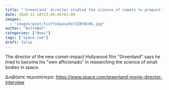 ```yaml
---
title: "'Greenland' director studied the science of comets to prepare for disaster film"
date: 2020-12-18T23:40:45+01:00
images:
  - "images/post/TsxY7eXpauy9oY3ZBYBCKK.jpg"
author: "AstroBot"
categories: ["News"]
tags: ["space.com"]
draft: false
---
```


The director of the new comet-impact Hollywood film "Greenland" says he tried to become his "own afficionado" in researching the science of small bodies in space. 

Διαβάστε περισσότερα: https://www.space.com/greenland-movie-director-interview
